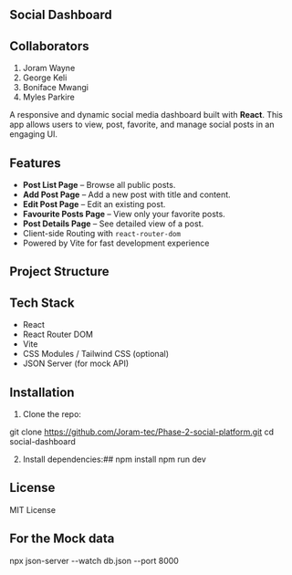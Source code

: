 ## Social Dashboard

## Collaborators
1. Joram Wayne
2. George Keli
3. Boniface Mwangi
4. Myles Parkire



A responsive and dynamic social media dashboard built with **React**. This app allows users to view, post, favorite, and manage social posts in an engaging UI.

##  Features

- **Post List Page** – Browse all public posts.
-  **Add Post Page** – Add a new post with title and content.
-  **Edit Post Page** – Edit an existing post.
-  **Favourite Posts Page** – View only your favorite posts.
-  **Post Details Page** – See detailed view of a post.
-  Client-side Routing with `react-router-dom`
-  Powered by Vite for fast development experience

## Project Structure

##  Tech Stack

- React
- React Router DOM
- Vite
- CSS Modules / Tailwind CSS (optional)
- JSON Server (for mock API)

##  Installation

1. Clone the repo:

git clone https://github.com/Joram-tec/Phase-2-social-platform.git
cd social-dashboard

2. Install dependencies:##
npm install
npm run dev

##  License
MIT License

## For the Mock data
npx json-server --watch db.json --port 8000


